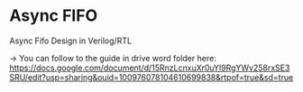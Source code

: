 # Async FIFO
Async Fifo Design in Verilog/RTL

-> You can follow to the guide in drive word folder here: https://docs.google.com/document/d/15RnzLcnxuXr0uYl9RgYWv258rxSE3SRU/edit?usp=sharing&ouid=100976078104610699838&rtpof=true&sd=true
